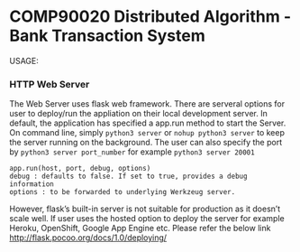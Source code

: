 # COMP90020 Distributed Algorithm - Bank Transaction System

USAGE:

### HTTP Web Server
The Web Server uses flask web framework. There are serveral options for user to deploy/run the appliation on their local development server. In default, the application has specified a app.run method to start the Server. On command line, simply `python3 server` or `nohup python3 server` to keep the server running on the background. The user can also specify the port by `python3 server port_number` for example `python3 server 20001` 

```
app.run(host, port, debug, options)
debug : defaults to false. If set to true, provides a debug information
options : to be forwarded to underlying Werkzeug server.
```
However, flask’s built-in server is not suitable for production as it doesn’t scale well. If user uses the hosted option to deploy the server for example Heroku, OpenShift, Google App Engine etc. Please refer the below link http://flask.pocoo.org/docs/1.0/deploying/ 
